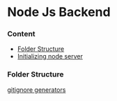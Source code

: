 # Node Js Backend

### Content

- [Folder Structure]()
- [Initializing node server]()

### Folder Structure
[gitignore generators](https://mrkandreev.name/snippets/gitignore-generator/)